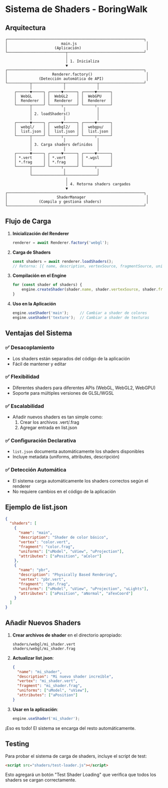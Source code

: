 # Sistema de Shaders - BoringWalk

## Arquitectura

```
┌─────────────────────────────────────────────────────────────┐
│                        main.js                               │
│                     (Aplicación)                             │
└──────────────────────────┬──────────────────────────────────┘
                           │
                           │ 1. Inicializa
                           ▼
┌─────────────────────────────────────────────────────────────┐
│                    Renderer.factory()                        │
│              (Detección automática de API)                   │
└──────────┬──────────────┬──────────────┬────────────────────┘
           │              │              │
    ┌──────▼─────┐ ┌─────▼──────┐ ┌─────▼──────┐
    │  WebGL     │ │  WebGL2    │ │  WebGPU    │
    │  Renderer  │ │  Renderer  │ │  Renderer  │
    └──────┬─────┘ └─────┬──────┘ └─────┬──────┘
           │              │              │
           │ 2. loadShaders()            │
           │              │              │
    ┌──────▼─────┐ ┌─────▼──────┐ ┌─────▼──────┐
    │  webgl/    │ │  webgl2/   │ │  webgpu/   │
    │  list.json │ │  list.json │ │  list.json │
    └──────┬─────┘ └─────┬──────┘ └─────┬──────┘
           │              │              │
           │ 3. Carga shaders definidos  │
           │              │              │
    ┌──────▼─────┐ ┌─────▼──────┐ ┌─────▼──────┐
    │ *.vert     │ │ *.vert     │ │ *.wgsl     │
    │ *.frag     │ │ *.frag     │ │            │
    └──────┬─────┘ └─────┬──────┘ └─────┬──────┘
           │              │              │
           └──────────────┴──────────────┘
                           │
                           │ 4. Retorna shaders cargados
                           ▼
┌─────────────────────────────────────────────────────────────┐
│                      ShaderManager                           │
│              (Compila y gestiona shaders)                    │
└─────────────────────────────────────────────────────────────┘
```

## Flujo de Carga

1. **Inicialización del Renderer**
   ```javascript
   renderer = await Renderer.factory('webgl');
   ```

2. **Carga de Shaders**
   ```javascript
   const shaders = await renderer.loadShaders();
   // Retorna: [{ name, description, vertexSource, fragmentSource, uniforms, attributes }, ...]
   ```

3. **Compilación en el Engine**
   ```javascript
   for (const shader of shaders) {
       engine.createShader(shader.name, shader.vertexSource, shader.fragmentSource);
   }
   ```

4. **Uso en la Aplicación**
   ```javascript
   engine.useShader('main');     // Cambiar a shader de colores
   engine.useShader('texture');  // Cambiar a shader de texturas
   ```

## Ventajas del Sistema

### ✅ Desacoplamiento
- Los shaders están separados del código de la aplicación
- Fácil de mantener y editar

### ✅ Flexibilidad
- Diferentes shaders para diferentes APIs (WebGL, WebGL2, WebGPU)
- Soporte para múltiples versiones de GLSL/WGSL

### ✅ Escalabilidad
- Añadir nuevos shaders es tan simple como:
  1. Crear los archivos .vert/.frag
  2. Agregar entrada en list.json

### ✅ Configuración Declarativa
- `list.json` documenta automáticamente los shaders disponibles
- Incluye metadata (uniforms, attributes, descripción)

### ✅ Detección Automática
- El sistema carga automáticamente los shaders correctos según el renderer
- No requiere cambios en el código de la aplicación

## Ejemplo de list.json

```json
{
  "shaders": [
    {
      "name": "main",
      "description": "Shader de color básico",
      "vertex": "color.vert",
      "fragment": "color.frag",
      "uniforms": ["uModel", "uView", "uProjection"],
      "attributes": ["aPosition", "aColor"]
    },
    {
      "name": "pbr",
      "description": "Physically Based Rendering",
      "vertex": "pbr.vert",
      "fragment": "pbr.frag",
      "uniforms": ["uModel", "uView", "uProjection", "uLights"],
      "attributes": ["aPosition", "aNormal", "aTexCoord"]
    }
  ]
}
```

## Añadir Nuevos Shaders

1. **Crear archivos de shader** en el directorio apropiado:
   ```
   shaders/webgl/mi_shader.vert
   shaders/webgl/mi_shader.frag
   ```

2. **Actualizar list.json**:
   ```json
   {
     "name": "mi_shader",
     "description": "Mi nuevo shader increíble",
     "vertex": "mi_shader.vert",
     "fragment": "mi_shader.frag",
     "uniforms": ["uModel", "uView"],
     "attributes": ["aPosition"]
   }
   ```

3. **Usar en la aplicación**:
   ```javascript
   engine.useShader('mi_shader');
   ```

¡Eso es todo! El sistema se encarga del resto automáticamente.

## Testing

Para probar el sistema de carga de shaders, incluye el script de test:

```html
<script src="shaders/test-loader.js"></script>
```

Esto agregará un botón "Test Shader Loading" que verifica que todos los shaders se cargan correctamente.
